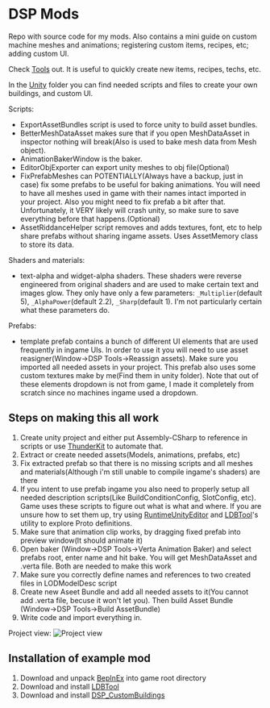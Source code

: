 # DSP Mods
Repo with source code for my mods. Also contains a mini guide on custom machine meshes and animations; registering custom items, recipes, etc; adding custom UI.

Check [Tools](https://github.com/kremnev8/DSP-Mods/tree/master/Mods/Tools) out. It is useful to quickly create new items, recipes, techs, etc.

In the [Unity](https://github.com/kremnev8/DSP-Mods/tree/master/Unity) folder you can find needed scripts and files to create your own buildings, and custom UI. 

Scripts:
* ExportAssetBundles script is used to force unity to build asset bundles. 
* BetterMeshDataAsset makes sure that if you open MeshDataAsset in inspector nothing will break(Also is used to bake mesh data from Mesh object). 
* AnimationBakerWindow is the baker.
* EditorObjExporter can export unity meshes to obj file(Optional)
* FixPrefabMeshes can POTENTIALLY(Always have a backup, just in case) fix some prefabs to be useful for baking animations. You will need to have all meshes used in game with their names intact imported in your project. Also you might need to fix prefab a bit after that. Unfortunately, it VERY likely will crash unity, so make sure to save everything before that happens.(Optional)
* AssetRiddanceHelper script removes and adds textures, font, etc to help share prefabs without sharing ingame assets. Uses AssetMemory class to store its data.

Shaders and materials:
* text-alpha and widget-alpha shaders. These shaders were reverse engineered from original shaders and are used to make certain text and images glow. They only have only a few parameters: `_Multiplier`(default 5), `_AlphaPower`(default 2.2), `_Sharp`(default 1). I'm not particularly certain what these parameters do.

Prefabs:
* template prefab contains a bunch of different UI elements that are used frequently in ingame UIs. In order to use it you will need to use asset reasigner(Window->DSP Tools->Reassign assets). Make sure you imported all needed assets in your project. This prefab also uses some custom textures make by me(Find them in unity folder). Note that out of these elements dropdown is not from game, I made it completely from scratch since no machines ingame used a dropdown.

## Steps on making this all work
1. Create unity project and either put Assembly-CSharp to reference in scripts or use [ThunderKit](https://github.com/PassivePicasso/ThunderKit) to automate that.
2. Extract or create needed assets(Models, animations, prefabs, etc)
3. Fix extracted prefab so that there is no missing scripts and all meshes and materials(Although i'm still unable to compile ingame's shaders) are there
4. If you intent to use prefab ingame you also need to properly setup all needed description scripts(Like BuildConditionConfig, SlotConfig, etc). Game uses these scripts to figure out what is what and where. If you are unsure how to set them up, try using [RuntimeUnityEditor](https://github.com/ManlyMarco/RuntimeUnityEditor) and [LDBTool](https://dsp.thunderstore.io/package/xiaoye97/LDBTool/)'s utility to explore Proto definitions.
5. Make sure that animation clip works, by dragging fixed prefab into preview window(It should animate it)
6. Open baker (Window->DSP Tools->Verta Animation Baker) and select prefabs root, enter name and hit bake. You will get MeshDataAsset and .verta file. Both are needed to make this work
7. Make sure you correctly define names and references to two created files in LODModelDesc script
8. Create new Aseet Bundle and add all needed assets to it(You cannot add .verta file, becuse it won't let you). Then build Asset Bundle (Window->DSP Tools->Build AssetBundle)
9. Write code and import everything in.

Project view:
![Project view](https://i.imgur.com/RULexSP.png)

## Installation of example mod
1. Download and unpack [BepInEx](https://github.com/BepInEx/BepInEx/releases) into game root directory
2. Download and install [LDBTool](https://dsp.thunderstore.io/package/xiaoye97/LDBTool/)
3. Download and install [DSP_CustomBuildings](https://github.com/kremnev8/DSP_CustomBuildings/releases)
